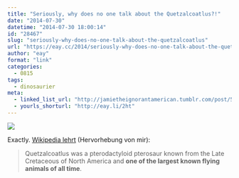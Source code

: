 ```yaml
---
title: "Seriously, why does no one talk about the Quetzalcoatlus?!"
date: "2014-07-30"
datetime: "2014-07-30 18:00:14"
id: "28467"
slug: "seriously-why-does-no-one-talk-about-the-quetzalcoatlus"
url: "https://eay.cc/2014/seriously-why-does-no-one-talk-about-the-quetzalcoatlus/"
author: "eay"
format: "link"
categories:
  - 0815
tags:
  - dinosaurier
meta:
  - linked_list_url: "http://jamietheignorantamerican.tumblr.com/post/52968339035/no-but-seriously"
  - yourls_shorturl: "http://eay.li/2ht"
---
```


![](https://eay.cc/uploads/2014/quetzalcoatlus.jpg)

Exactly. [Wikipedia lehrt](https://en.wikipedia.org/wiki/Quetzalcoatlus) (Hervorhebung von mir):

> Quetzalcoatlus was a pterodactyloid pterosaur known from the Late Cretaceous of North America and **one of the largest known flying animals of all time**.
